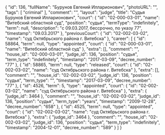 {
    "id": 136,
    "fullName": "Бурунов Евгений Илларионович",
    "photoURL": "",
    "tags": [
        "criminal"
    ],
    "comment": "",
    "layout": "judge",
    "title": "Судья Бурунов Евгений Илларионович",
    "court": {
        "id": "02-000-03-01",
        "name": "Витебский областной суд",
        "position": "судья",
        "termType": "indefinitely",
        "term": null,
        "description": "c 09.03.2017, бессрочно, по указу 77",
        "timestamp": "09.03.2017"
    },
    "previousCourt": {
        "id": "02-002-03-02",
        "name": "суд Октябрьского района г. Витебска"
    },
    "career": [
        {
            "id": 58864,
            "term": null,
            "type": "appointed",
            "court": {
                "id": "02-000-03-01",
                "name": "Витебский областной суд"
            },
            "extra": [],
            "comment": "",
            "house_id": "02-000-03-01",
            "judge_id": 136,
            "position": "судья",
            "term_type": "indefinitely",
            "timestamp": "2017-03-09",
            "decree_number": "77"
        },
        {
            "id": 58865,
            "term": null,
            "type": "released",
            "court": {
                "id": "02-002-03-02",
                "name": "суд Октябрьского района г. Витебска"
            },
            "extra": [],
            "comment": "",
            "house_id": "02-002-03-02",
            "judge_id": 136,
            "position": "судья",
            "term_type": "",
            "timestamp": "2017-03-09",
            "decree_number": "77"
        },
        {
            "id": 4526,
            "term": 5,
            "type": "appointed",
            "court": {
                "id": "02-002-03-02",
                "name": "суд Октябрьского района г. Витебска"
            },
            "extra": {
                "judge_id": 3464
            },
            "comment": "",
            "house_id": "02-002-03-02",
            "judge_id": 136,
            "position": "судья",
            "term_type": "years",
            "timestamp": "2009-12-28",
            "decree_number": "658"
        },
        {
            "id": 4525,
            "term": null,
            "type": "appointed",
            "court": {
                "id": "02-002-03-02",
                "name": "суд Октябрьского района г. Витебска"
            },
            "extra": {
                "judge_id": 3464
            },
            "comment": "",
            "house_id": "02-002-03-02",
            "judge_id": 136,
            "position": "судья",
            "term_type": "indefinitely",
            "timestamp": "2004-12-01",
            "decree_number": "589"
        }
    ]
}